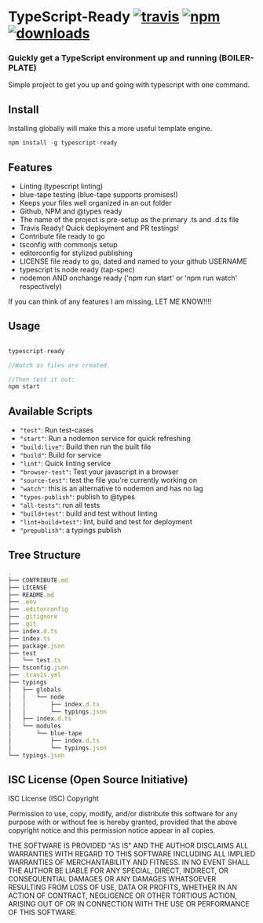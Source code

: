 # TypeScript-Ready [![travis][travis-image]][travis-url] [![npm][npm-image]][npm-url] [![downloads][downloads-image]][downloads-url]

  [travis-image]: https://travis-ci.org/CraigglesO/TypeScript-Ready.svg?branch=master
  [travis-url]: https://travis-ci.org/CraigglesO/TypeScript-Ready
  [npm-image]: https://img.shields.io/npm/v/typescript-ready.svg
  [npm-url]: https://npmjs.org/package/typescript-ready
  [downloads-image]: https://img.shields.io/npm/dm/typescript-ready.svg
  [downloads-url]: https://npmjs.org/package/typescript-ready

### Quickly get a TypeScript environment up and running (BOILER-PLATE)

Simple project to get you up and going with typescript with one command.

## Install
Installing globally will make this a more useful template engine.

``` typescript
npm install -g typescript-ready
```

## Features
* Linting (typescript linting)
* blue-tape testing (blue-tape supports promises!)
* Keeps your files well organized in an out folder
* Github, NPM and @types ready
* The name of the project is pre-setup as the primary .ts and .d.ts file
* Travis Ready! Quick deployment and PR testings!
* Contribute file ready to go
* tsconfig with commonjs setup
* editorconfig for stylized publishing
* LICENSE file ready to go, dated and named to your github USERNAME
* typescript is node ready (tap-spec)
* nodemon AND onchange ready ('npm run start' or 'npm run watch' respectively)



If you can think of any features I am missing, LET ME KNOW!!!!

## Usage
``` typescript

typescript-ready

//Watch as files are created.

//Then test it out:
npm start

```

## Available Scripts

* `"test"`: Run test-cases
* `"start"`: Run a nodemon service for quick refreshing
* `"build:live"`: Build then run the built file
* `"build"`: Build for service
* `"lint"`: Quick linting service
* `"browser-test"`: Test your javascript in a browser
* `"source-test"`: test the file you're currently working on
* `"watch"`: this is an alternative to nodemon and has no lag
* `"types-publish"`: publish to @types
* `"all-tests"`: run all tests
* `"build+test"`: build and test without linting
* `"lint+build+test"`: lint, build and test for deployment
* `"prepublish"`: a typings publish

## Tree Structure

``` typescript
.
├── CONTRIBUTE.md
├── LICENSE
├── README.md
├── .env
├── .editorconfig
├── .gitignore
├── .git
├── index.d.ts
├── index.ts
├── package.json
├── test
│   └── test.ts
├── tsconfig.json
├── .travis.yml
├── typings
│   ├── globals
│   │   └── node
│   │       ├── index.d.ts
│   │       └── typings.json
│   ├── index.d.ts
│   └── modules
│       └── blue-tape
│           ├── index.d.ts
│           └── typings.json
└── typings.json
```

## ISC License (Open Source Initiative)

ISC License (ISC)
Copyright <YEAR> <OWNER>

Permission to use, copy, modify, and/or distribute this software for any purpose with or without fee is hereby granted, provided that the above copyright notice and this permission notice appear in all copies.

THE SOFTWARE IS PROVIDED "AS IS" AND THE AUTHOR DISCLAIMS ALL WARRANTIES WITH REGARD TO THIS SOFTWARE INCLUDING ALL IMPLIED WARRANTIES OF MERCHANTABILITY AND FITNESS. IN NO EVENT SHALL THE AUTHOR BE LIABLE FOR ANY SPECIAL, DIRECT, INDIRECT, OR CONSEQUENTIAL DAMAGES OR ANY DAMAGES WHATSOEVER RESULTING FROM LOSS OF USE, DATA OR PROFITS, WHETHER IN AN ACTION OF CONTRACT, NEGLIGENCE OR OTHER TORTIOUS ACTION, ARISING OUT OF OR IN CONNECTION WITH THE USE OR PERFORMANCE OF THIS SOFTWARE.
